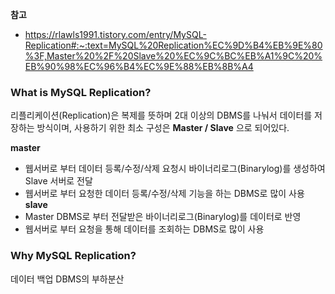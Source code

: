 **참고**
- https://rlawls1991.tistory.com/entry/MySQL-Replication#:~:text=MySQL%20Replication%EC%9D%B4%EB%9E%80%3F,Master%20%2F%20Slave%20%EC%9C%BC%EB%A1%9C%20%EB%90%98%EC%96%B4%EC%9E%88%EB%8B%A4

### What is MySQL Replication?
리플리케이션(Replication)은 복제를 뜻하며 2대 이상의 DBMS를 나눠서 데이터를 저장하는 방식이며,
사용하기 위한 최소 구성은 **Master / Slave** 으로 되어있다.

**master**
- 웹서버로 부터 데이터 등록/수정/삭제 요청시 바이너리로그(Binarylog)를 생성하여 Slave 서버로 전달
- 웹서버로 부터 요청한 데이터 등록/수정/삭제 기능을 하는 DBMS로 많이 사용
**slave**
- Master DBMS로 부터 전달받은 바이너리로그(Binarylog)를 데이터로 반영
- 웹서버로 부터 요청을 통해 데이터를 조회하는 DBMS로 많이 사용

### Why MySQL Replication?
데이터 백업
DBMS의 부하분산